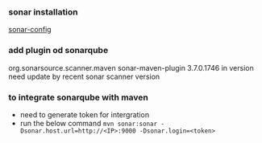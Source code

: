 ### sonar installation 
[sonar-config](https://mantratech.hashnode.dev/how-to-install-sonarqube-on-ubuntu)

### add plugin od sonarqube
<plugin>
        <groupId>org.sonarsource.scanner.maven</groupId>
        <artifactId>sonar-maven-plugin</artifactId>
        <version>3.7.0.1746</version>
</plugin>
in version need update by recent sonar scanner version

### to integrate sonarqube with maven
- need to generate token for intergration 
- run the below command 
    ```mvn sonar:sonar -Dsonar.host.url=http://<IP>:9000 -Dsonar.login=<token>```